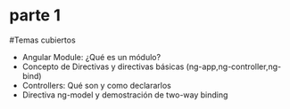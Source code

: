 # parte 1

#Temas cubiertos

* Angular Module: ¿Qué es un módulo?
* Concepto de Directivas y directivas básicas (ng-app,ng-controller,ng-bind)
* Controllers: Qué son y como declararlos
* Directiva ng-model y demostración de two-way binding


